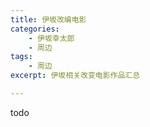 ```yaml
---
title: 伊坂改编电影
categories: 
    - 伊坂幸太郎
    - 周边
tags: 
    - 周边
excerpt: 伊坂相关改变电影作品汇总

---
```

<!-- more -->

todo